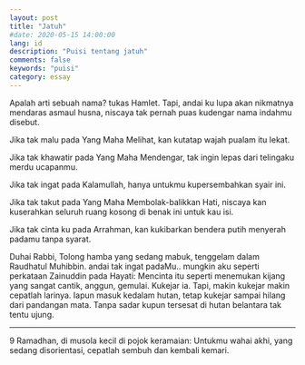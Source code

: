```yaml
---
layout: post
title: "Jatuh"
#date: 2020-05-15 14:00:00
lang: id
description: "Puisi tentang jatuh"
comments: false
keywords: "puisi"
category: essay
---
```


Apalah arti sebuah nama? tukas Hamlet.
Tapi, andai ku lupa akan nikmatnya mendaras asmaul husna, niscaya tak pernah puas kudengar nama indahmu disebut.

Jika tak malu pada Yang Maha Melihat, kan kutatap wajah pualam itu lekat.

Jika tak khawatir pada Yang Maha Mendengar, tak ingin lepas dari telingaku merdu ucapanmu.

Jika tak ingat pada Kalamullah, hanya untukmu kupersembahkan syair ini.

Jika tak takut pada Yang Maha Membolak-balikkan Hati, niscaya kan kuserahkan seluruh ruang kosong di benak ini untuk kau isi.

Jika tak cinta ku pada Arrahman, kan kukibarkan bendera putih menyerah padamu tanpa syarat.

Duhai Rabbi,
Tolong hamba yang sedang mabuk, tenggelam dalam Raudhatul Muhibbin.
andai tak ingat padaMu..
mungkin aku seperti perkataan Zainuddin pada Hayati:
Mencinta itu seperti menemukan kijang yang sangat cantik, anggun, gemulai. Kukejar ia. Tapi, makin kukejar makin cepatlah larinya. Iapun masuk kedalam hutan, tetap kukejar sampai hilang dari pandangan mata. Tanpa sadar kupun tersesat di hutan belantara tak tentu ujung.

---------------------------------------------
9 Ramadhan, di musola kecil di pojok keramaian: Untukmu wahai akhi, yang sedang disorientasi, cepatlah sembuh dan kembali kemari.






